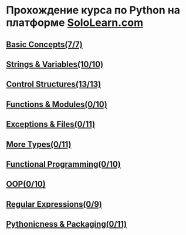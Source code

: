 # Прохождение курса по Python на платформе [SoloLearn.com](https://www.sololearn.com/)

## [Basic Concepts(7/7)](https://github.com/Cyb3rFake/Python-Core/tree/main/1_BasicConcepts)
## [Strings & Variables(10/10)](https://github.com/Cyb3rFake/Python-Core/tree/main/2_Strings%20%26%20Variables)
## [Control Structures(13/13)](https://github.com/Cyb3rFake/Python-Core/tree/main/3_Control%20Structures)
## [Functions & Modules(0/10)](https://github.com/Cyb3rFake/Python-Core/tree/main/4_Functions%20%26%20Modules)
## [Exceptions & Files(0/11)](https://github.com/Cyb3rFake/Python-Core/tree/main/5_Exceptions%20%26%20Files)
## [More Types(0/11)](https://github.com/Cyb3rFake/Python-Core/tree/main/6_More%20Types)
## [Functional Programming(0/10)](https://github.com/Cyb3rFake/Python-Core/tree/main/7_Functional%20Programming)
## [OOP(0/10)](https://github.com/Cyb3rFake/Python-Core/tree/main/8_OOP)
## [Regular Expressions(0/9)](https://github.com/Cyb3rFake/Python-Core/tree/main/9_Regular%20Expressions)
## [Pythonicness & Packaging(0/11)](https://github.com/Cyb3rFake/Python-Core/tree/main/10_Pythonicness%20%26%20Packaging)
